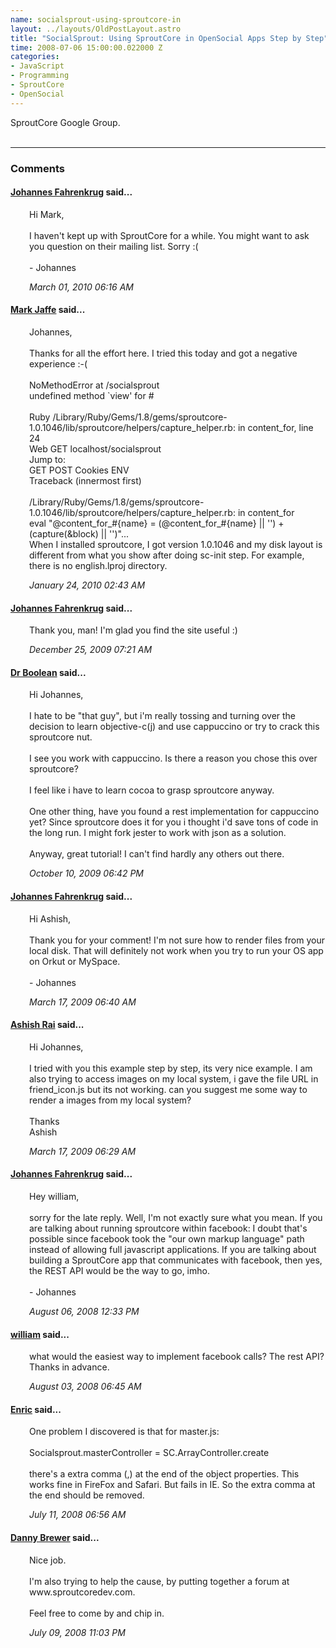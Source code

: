 ```yaml
--- 
name: socialsprout-using-sproutcore-in
layout: ../layouts/OldPostLayout.astro
title: "SocialSprout: Using SproutCore in OpenSocial Apps Step by Step"
time: 2008-07-06 15:00:00.022000 Z
categories: 
- JavaScript
- Programming
- SproutCore
- OpenSocial
---
```

SproutCore Google Group</a>.<br /></div>
<br/><hr/><h3>Comments</h3>
<div class="swcomment"><h4><a href="http://www.blogger.com/profile/06650223978538123548">Johannes Fahrenkrug</a> said...</h4>
<p style="margin-left: 30px">Hi Mark,<br /><br />I haven&#39;t kept up with SproutCore for a while. You might want to ask you question on their mailing list. Sorry :(<br /><br />- Johannes</p>
<em class="swlightgray" style="margin-left: 30px">March 01, 2010 06:16 AM</em></div>
<div class="swcomment"><h4><a href="http://www.blogger.com/profile/12508625405809778726">Mark Jaffe</a> said...</h4>
<p style="margin-left: 30px">Johannes,<br /><br />Thanks for all the effort here. I tried this today and got a negative experience :-(<br /><br />NoMethodError at /socialsprout<br />undefined method `view&#39; for #<br /><br />Ruby /Library/Ruby/Gems/1.8/gems/sproutcore-1.0.1046/lib/sproutcore/helpers/capture_helper.rb: in content_for, line 24<br />Web GET localhost/socialsprout<br />Jump to:<br /> GET POST Cookies ENV<br />Traceback (innermost first)<br /><br />/Library/Ruby/Gems/1.8/gems/sproutcore-1.0.1046/lib/sproutcore/helpers/capture_helper.rb: in content_for<br />        eval &quot;@content_for_#{name} = (@content_for_#{name} || &#39;&#39;) + (capture(&amp;block) || &#39;&#39;)&quot;...<br />  When I installed sproutcore, I got version 1.0.1046 and my disk layout is different from what you show after doing sc-init step. For example, there is no english.lproj directory.</p>
<em class="swlightgray" style="margin-left: 30px">January 24, 2010 02:43 AM</em></div>
<div class="swcomment"><h4><a href="http://www.blogger.com/profile/06650223978538123548">Johannes Fahrenkrug</a> said...</h4>
<p style="margin-left: 30px">Thank you, man! I&#39;m glad you find the site useful :)</p>
<em class="swlightgray" style="margin-left: 30px">December 25, 2009 07:21 AM</em></div>
<div class="swcomment"><h4><a href="http://www.blogger.com/profile/02904264061540036226">Dr Boolean</a> said...</h4>
<p style="margin-left: 30px">Hi Johannes,<br /><br />I hate to be &quot;that guy&quot;, but i&#39;m really tossing and turning over the decision to learn objective-c(j) and use cappuccino or try to crack this sproutcore nut.<br /><br />I see you work with cappuccino.  Is there a reason you chose this over sproutcore?<br /><br />I feel like i have to learn cocoa to grasp sproutcore anyway.<br /><br />One other thing, have you found a rest implementation for cappuccino yet?  Since sproutcore does it for you i thought i&#39;d save tons of code in the long run.  I might fork jester to work with json as a solution.<br /><br />Anyway, great tutorial!  I can&#39;t find hardly any others out there.</p>
<em class="swlightgray" style="margin-left: 30px">October 10, 2009 06:42 PM</em></div>
<div class="swcomment"><h4><a href="http://www.blogger.com/profile/06650223978538123548">Johannes Fahrenkrug</a> said...</h4>
<p style="margin-left: 30px">Hi Ashish,<BR/><BR/>Thank you for your comment! I'm not sure how to render files from your local disk. That will definitely not work when you try to run your OS app on Orkut or MySpace.<BR/><BR/>- Johannes</p>
<em class="swlightgray" style="margin-left: 30px">March 17, 2009 06:40 AM</em></div>
<div class="swcomment"><h4><a href="http://www.blogger.com/profile/13260058694630964297">Ashish Rai</a> said...</h4>
<p style="margin-left: 30px">Hi Johannes,<BR/><BR/>I tried with you this example step by step, its very nice example. I am also trying to access images on my local system, i gave the file URL in friend_icon.js but its not working. can you suggest me some way to render a images from my local system?<BR/><BR/>Thanks<BR/>Ashish</p>
<em class="swlightgray" style="margin-left: 30px">March 17, 2009 06:29 AM</em></div>
<div class="swcomment"><h4><a href="http://www.blogger.com/profile/06650223978538123548">Johannes Fahrenkrug</a> said...</h4>
<p style="margin-left: 30px">Hey william,<BR/><BR/>sorry for the late reply. Well, I'm not exactly sure what you mean. If you are talking about running sproutcore within facebook: I doubt that's possible since facebook took the "our own markup language" path instead of allowing full javascript applications. If you are talking about building a SproutCore app that communicates with facebook, then yes, the REST API would be the way to go, imho.<BR/><BR/>- Johannes</p>
<em class="swlightgray" style="margin-left: 30px">August 06, 2008 12:33 PM</em></div>
<div class="swcomment"><h4><a href="http://www.blogger.com/profile/09937601482665534375">william</a> said...</h4>
<p style="margin-left: 30px">what would the easiest way to implement facebook calls? The rest API? Thanks in advance.</p>
<em class="swlightgray" style="margin-left: 30px">August 03, 2008 06:45 AM</em></div>
<div class="swcomment"><h4><a href="http://www.blogger.com/profile/04234225040295479700">Enric</a> said...</h4>
<p style="margin-left: 30px">One problem I discovered is that for master.js:<BR/><BR/>Socialsprout.masterController = SC.ArrayController.create<BR/><BR/>there's a extra comma (,) at the end of the object properties.  This works fine in FireFox and Safari.  But fails in IE.  So the extra comma at the end should be removed.</p>
<em class="swlightgray" style="margin-left: 30px">July 11, 2008 06:56 AM</em></div>
<div class="swcomment"><h4><a href="http://www.blogger.com/profile/10798151792121888081">Danny Brewer</a> said...</h4>
<p style="margin-left: 30px">Nice job.<BR/><BR/>I'm also trying to help the cause, by putting together a forum at www.sproutcoredev.com.<BR/><BR/>Feel free to come by and chip in.</p>
<em class="swlightgray" style="margin-left: 30px">July 09, 2008 11:03 PM</em></div>
